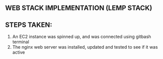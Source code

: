 
## WEB STACK IMPLEMENTATION (LEMP STACK)

## STEPS TAKEN:
1. An EC2 instance was spinned up, and was connected using gitbash terminal
2. The nginx web server was installed, updated and tested to see if it was active
